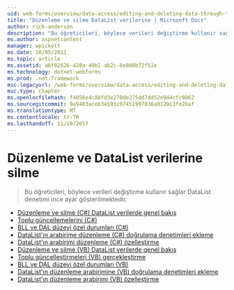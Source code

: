 ```yaml
---
uid: web-forms/overview/data-access/editing-and-deleting-data-through-the-datalist/index
title: "Düzenleme ve silme DataList verilerine | Microsoft Docs"
author: rick-anderson
description: "Bu öğreticileri, böylece verileri değiştirme kullanır sağlar DataList denetimi ince ayar gösterilmektedir."
ms.author: aspnetcontent
manager: wpickett
ms.date: 10/05/2011
ms.topic: article
ms.assetid: a6f02826-428a-49b1-ab2c-8e080b72f51e
ms.technology: dotnet-webforms
ms.prod: .net-framework
msc.legacyurl: /web-forms/overview/data-access/editing-and-deleting-data-through-the-datalist
msc.type: chapter
ms.openlocfilehash: f4056e4c88fd3e270de275dd7dd52e944cfc0862
ms.sourcegitcommit: 9a9483aceb34591c97451997036a9120c3fe2baf
ms.translationtype: MT
ms.contentlocale: tr-TR
ms.lasthandoff: 11/10/2017
---
```

<a name="editing-and-deleting-data-through-the-datalist"></a>Düzenleme ve DataList verilerine silme
====================
> Bu öğreticileri, böylece verileri değiştirme kullanır sağlar DataList denetimi ince ayar gösterilmektedir.


- [Düzenleme ve silme (C#) DataList verilerde genel bakış](an-overview-of-editing-and-deleting-data-in-the-datalist-cs.md)
- [Toplu güncellemelerini (C#)](performing-batch-updates-cs.md)
- [BLL ve DAL düzeyi özel durumları (C#)](handling-bll-and-dal-level-exceptions-cs.md)
- [DataList'ın arabirime düzenleme (C#) doğrulama denetimleri ekleme](adding-validation-controls-to-the-datalist-s-editing-interface-cs.md)
- [DataList'ın arabirimi düzenleme (C#) özelleştirme](customizing-the-datalist-s-editing-interface-cs.md)
- [Düzenleme ve silme (VB) DataList verilerde genel bakış](an-overview-of-editing-and-deleting-data-in-the-datalist-vb.md)
- [Toplu güncelleştirmeleri (VB) gerçekleştirme](performing-batch-updates-vb.md)
- [BLL ve DAL düzeyi özel durumları (VB)](handling-bll-and-dal-level-exceptions-vb.md)
- [DataList'ın düzenleme arabirimine (VB) doğrulama denetimleri ekleme](adding-validation-controls-to-the-datalist-s-editing-interface-vb.md)
- [DataList'ın düzenleme arabirimi (VB) özelleştirme](customizing-the-datalist-s-editing-interface-vb.md)
